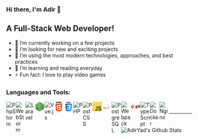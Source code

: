 ### Hi there, I'm Adir 👋

## A Full-Stack Web Developer!
- 🔭 I’m currently working on a few projects
- 👯 I’m looking for new and exciting projects
- 🥅 I’m using the most modern technologies, approaches, and best practices
- 🌱 I’m learning and reading everyday
- ⚡ Fun fact: I love to play video games

### Languages and Tools:

[<img align="left" alt="PhpStorm" width="26px" src="https://cdn.worldvectorlogo.com/logos/phpstorm-1.svg">](https://www.jetbrains.com/phpstorm)
[<img align="left" alt="WebStorm" width="26px" src="https://cdn.freebiesupply.com/logos/large/2x/webstorm-icon-logo-png-transparent.png">](https://www.jetbrains.com/webstorm)
[<img align="left" alt="Laravel" width="26px" src="https://upload.wikimedia.org/wikipedia/commons/thumb/9/9a/Laravel.svg/1200px-Laravel.svg.png">](https://www.laravel.com)
[<img align="left" alt="Node.js" width="26px" src="https://raw.githubusercontent.com/github/explore/80688e429a7d4ef2fca1e82350fe8e3517d3494d/topics/nodejs/nodejs.png">](https://nodejs.org)
[<img align="left" alt="Vue.js" width="26px" src="https://upload.wikimedia.org/wikipedia/commons/thumb/9/95/Vue.js_Logo_2.svg/555px-Vue.js_Logo_2.svg.png">](https://vuejs.org)
[<img align="left" alt="HTML5" width="26px" src="https://raw.githubusercontent.com/github/explore/80688e429a7d4ef2fca1e82350fe8e3517d3494d/topics/html/html.png">](https://wikipedia.org/wiki/HTML)
[<img align="left" alt="CSS3" width="26px" src="https://raw.githubusercontent.com/github/explore/80688e429a7d4ef2fca1e82350fe8e3517d3494d/topics/css/css.png">](https://wikipedia.org/wiki/Cascading_Style_Sheets)
[<img align="left" alt="PHP" width="26px" src="https://www.php.net/images/logos/new-php-logo.svg">](https://www.php.net)
[<img align="left" alt="PostCSS" width="26px" src="https://iconape.com/wp-content/files/ip/89502/png/postcss.png">](https://postcss.org)
[<img align="left" alt="JavaScript" width="26px" src="https://raw.githubusercontent.com/github/explore/80688e429a7d4ef2fca1e82350fe8e3517d3494d/topics/javascript/javascript.png">](https://wikipedia.org/wiki/JavaScript)
[<img align="left" alt="MySQL" width="26px" src="https://raw.githubusercontent.com/github/explore/80688e429a7d4ef2fca1e82350fe8e3517d3494d/topics/mysql/mysql.png">](https://www.mysql.com)
[<img align="left" alt="PostgreSQL" width="26px" src="https://www.postgresql.org/media/img/about/press/elephant.png">](https://www.postgresql.org)
[<img align="left" alt="Webpack" width="26px" src="https://cdn.freebiesupply.com/logos/large/2x/webpack-icon-logo-png-transparent.png">](https://webpack.js.org)
[<img align="left" alt="Git" width="26px" src="https://raw.githubusercontent.com/github/explore/80688e429a7d4ef2fca1e82350fe8e3517d3494d/topics/git/git.png">](https://git-scm.com)
[<img align="left" alt="TypeScript" width="26px" src="https://img2.pngio.com/microsoft-delivers-typescript-30-angular-support-coming-soon-typescript-png-816_816.png">](https://www.typescriptlang.org)
[<img align="left" alt="Docker" width="26px" src="https://www.docker.com/sites/default/files/d8/2019-07/vertical-logo-monochromatic.png">](https://www.docker.com)
[<img align="left" alt="Nginx" width="26px" src="https://cdn.auth0.com/blog/nginx-plus/nginx-logo.png">](https://www.nginx.com)

<br>

---

[<img align="left" alt="AdirYad's Github Stats" src="https://github-readme-stats.vercel.app/api?username=AdirYad&show_icons=true&hide_border=true">](https://github.com/AdirYad)
